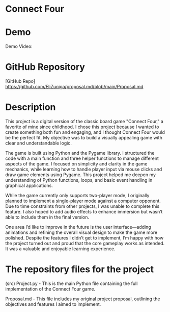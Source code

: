 # **Connect Four**

# **Demo**
  Demo Video:

# **GitHub Repository**
[GitHub Repo] https://github.com/EliZuniga/proposal.md/blob/main/Proposal.md
# Description
This project is a digital version of the classic board game "Connect Four," a favorite of mine since childhood. I chose this project because I wanted to create something both fun and engaging, and I thought Connect Four would be the perfect fit. My objective was to build a visually appealing game with clear and understandable logic.

The game is built using Python and the Pygame library. I structured the code with a main function and three helper functions to manage different aspects of the game. I focused on simplicity and clarity in the game mechanics, while learning how to handle player input via mouse clicks and draw game elements using Pygame. This project helped me deepen my understanding of Python functions, loops, and basic event handling in graphical applications.

While the game currently only supports two-player mode, I originally planned to implement a single-player mode against a computer opponent. Due to time constraints from other projects, I was unable to complete this feature. I also hoped to add audio effects to enhance immersion but wasn’t able to include them in the final version.

One area I’d like to improve in the future is the user interface—adding animations and refining the overall visual design to make the game more polished. Despite the features I didn’t get to implement, I’m happy with how the project turned out and proud that the core gameplay works as intended. It was a valuable and enjoyable learning experience.

# **The repository files for the project**
(src) Project.py - This is the main Python file containing the full implementation of the Connect Four game.

Proposal.md - This file includes my original project proposal, outlining the objectives and features I aimed to implement.
